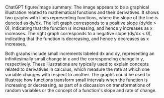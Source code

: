 ChatGPT figure/image summary: The image appears to be a graphical illustration related to mathematical functions and their derivatives. It shows two graphs with lines representing functions, where the slope of the line is denoted as dy/dx. The left graph corresponds to a positive slope (dy/dx > 0), indicating that the function is increasing, and hence y increases as x increases. The right graph corresponds to a negative slope (dy/dx < 0), indicating that the function is decreasing, and hence y decreases as x increases.

Both graphs include small increments labeled dx and dy, representing an infinitesimally small change in x and the corresponding change in y, respectively. These illustrations are typically used to explain concepts related to derivatives in calculus, which measure the rate at which one variable changes with respect to another. The graphs could be used to illustrate how functions transform small intervals when the function is increasing or decreasing, as part of a discussion on transformations of random variables or the concept of a function's slope and rate of change.